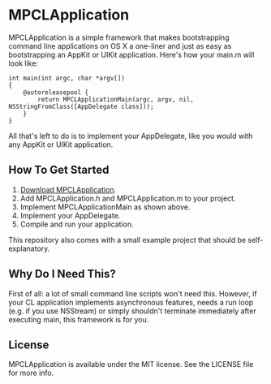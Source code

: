 # MPCLApplication
MPCLApplication is a simple framework that makes bootstrapping command line applications on OS X a one-liner and just
as easy as bootstrapping an AppKit or UIKit application. Here's how your main.m will look like:

    int main(int argc, char *argv[])
    {
        @autoreleasepool {
            return MPCLApplicationMain(argc, argv, nil, NSStringFromClass([AppDelegate class]));
        }
    }


All that's left to do is to implement your AppDelegate, like you would with any AppKit or UIKit application.

## How To Get Started
1. [Download MPCLApplication](https://github.com/matthiasplappert/MPCLApplication/archive/master.zip).
2. Add MPCLApplication.h and MPCLApplication.m to your project.
3. Implement MPCLApplicationMain as shown above.
4. Implement your AppDelegate.
5. Compile and run your application.

This repository also comes with a small example project that should be self-explanatory.

## Why Do I Need This?
First of all: a lot of small command line scripts won't need this. However, if your CL application implements
asynchronous features, needs a run loop (e.g. if you use NSStream) or simply shouldn't terminate immediately after
executing main, this framework is for you.

## License
MPCLApplication is available under the MIT license. See the LICENSE file for more info.

